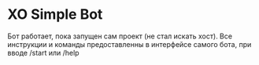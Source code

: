 # XO Simple Bot
Бот работает, пока запущен сам проект (не стал искать хост). Все инструкции и команды предоставленны в интерфейсе самого бота, при вводе /start или /help
